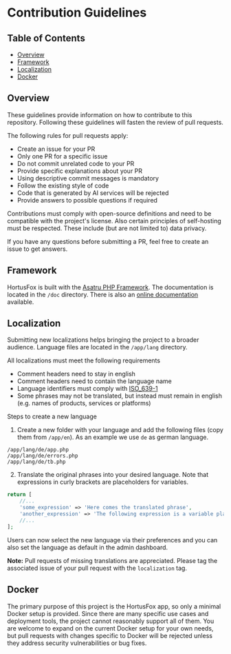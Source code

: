 # Contribution Guidelines

## Table of Contents
- [Overview](#overview)
- [Framework](#framework)
- [Localization](#localization)
- [Docker](#docker)

## Overview

These guidelines provide information on how to contribute to this repository.
Following these guidelines will fasten the review of pull requests.

The following rules for pull requests apply:

- Create an issue for your PR
- Only one PR for a specific issue
- Do not commit unrelated code to your PR
- Provide specific explanations about your PR
- Using descriptive commit messages is mandatory
- Follow the existing style of code
- Code that is generated by AI services will be rejected
- Provide answers to possible questions if required

Contributions must comply with open-source definitions and need to be compatible with the project's license.
Also certain principles of self-hosting must be respected. These include (but are not limited to) data privacy.

If you have any questions before submitting a PR, feel free to create an issue to get answers.

## Framework

HortusFox is built with the [Asatru PHP Framework](https://www.asatru-php.com). The documentation is located in the `/doc` directory.
There is also an [online documentation](https://www.asatru-php.com/doc/main/installation) available.

## Localization

Submitting new localizations helps bringing the project to a broader audience. Language files are located in the `/app/lang` directory.

All localizations must meet the following requirements
- Comment headers need to stay in english
- Comment headers need to contain the language name
- Language identifiers must comply with [ISO_639-1](https://en.wikipedia.org/wiki/ISO_639-1)
- Some phrases may not be translated, but instead must remain in english (e.g. names of products, services or platforms)

Steps to create a new language

1. Create a new folder with your language and add the following files (copy them from `/app/en`). As an example we use `de` as german language.

```
/app/lang/de/app.php
/app/lang/de/errors.php
/app/lang/de/tb.php
```

2. Translate the original phrases into your desired language. Note that expressions in curly brackets are placeholders for variables.

```php
return [
    //...
    'some_expression' => 'Here comes the translated phrase',
    'another_expression' => 'The following expression is a variable placeholder: {var}.'
    //...
];
```

Users can now select the new language via their preferences and you can also set the language as default in the admin dashboard.

**Note:** Pull requests of missing translations are appreciated. Please tag the associated issue of your pull request with the `localization` tag.

## Docker

The primary purpose of this project is the HortusFox app, so only a minimal Docker setup is provided. Since there are many specific use cases and deployment tools, the project cannot reasonably support all of them. You are welcome to expand on the current Docker setup for your own needs, but pull requests with changes specific to Docker will be rejected unless they address security vulnerabilities or bug fixes.
